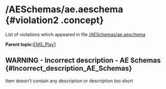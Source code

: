 # /AESchemas/ae.aeschema {#violation2 .concept}

List of violations which appeared in file [/AESchemas/ae.aeschema](../../../projects/EMS_Play1/AESchemas/ae.aeschema.md)

**Parent topic:**[EMS\_Play1](../../../qa/projects/EMS_Play1.md)

## WARNING - Incorrect description - AE Schemas {#Incorrect_description_AE_Schemas}

Item doesn't contain any description or description too short

